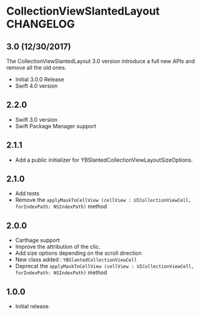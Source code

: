# CollectionViewSlantedLayout CHANGELOG

## 3.0 (12/30/2017)
The CollectionViewSlantedLayout 3.0 version introduce a full new APIs and remove all the old ones.

* Initial 3.0.0 Release
* Swift 4.0 version

## 2.2.0
* Swift 3.0 version
* Swift Package Manager support

## 2.1.1
* Add a public initializer for YBSlantedCollectionViewLayoutSizeOptions.

## 2.1.0

* Add tests
* Remove the `applyMaskToCellView (cellView : UICollectionViewCell, forIndexPath: NSIndexPath)` method

## 2.0.0

* Carthage support
* Improve the attribution of the clic.
* Add size options depending on the scroll direction
* New class added : `YBSlantedCollectionViewCell`
* Deprecat the `applyMaskToCellView (cellView : UICollectionViewCell, forIndexPath: NSIndexPath)` method

## 1.0.0

* Initial release.
